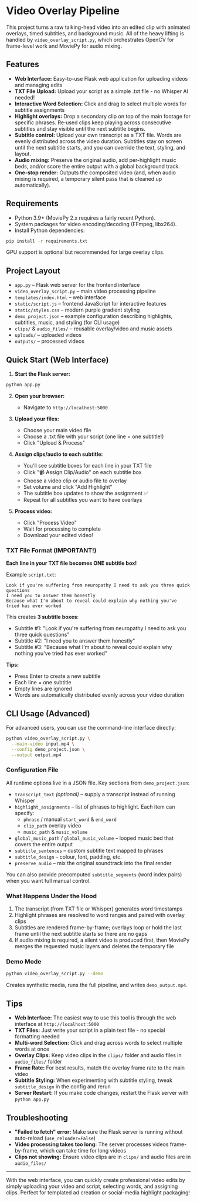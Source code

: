 # Video Overlay Pipeline

This project turns a raw talking-head video into an edited clip with animated
overlays, timed subtitles, and background music. All of the heavy lifting is
handled by `video_overlay_script.py`, which orchestrates OpenCV for frame-level
work and MoviePy for audio mixing.

## Features
- **Web Interface:** Easy-to-use Flask web application for uploading videos and managing edits
- **TXT File Upload:** Upload your script as a simple .txt file - no Whisper AI needed!
- **Interactive Word Selection:** Click and drag to select multiple words for subtitle assignments
- **Highlight overlays:** Drop a secondary clip on top of the main footage for
  specific phrases. Re‑used clips keep playing across consecutive subtitles and
  stay visible until the next subtitle begins.
- **Subtitle control:** Upload your own transcript as a TXT file. Words are evenly distributed
  across the video duration. Subtitles stay on screen until the next subtitle starts,
  and you can override the text, styling, and layout.
- **Audio mixing:** Preserve the original audio, add per-highlight music beds,
  and/or score the entire output with a global background track.
- **One-stop render:** Outputs the composited video (and, when audio mixing is
  required, a temporary silent pass that is cleaned up automatically).

## Requirements
- Python 3.9+ (MoviePy 2.x requires a fairly recent Python).
- System packages for video encoding/decoding (FFmpeg, libx264).
- Install Python dependencies:

```bash
pip install -r requirements.txt
```

GPU support is optional but recommended for large overlay clips.

## Project Layout
- `app.py` – Flask web server for the frontend interface
- `video_overlay_script.py` – main video processing pipeline
- `templates/index.html` – web interface
- `static/script.js` – frontend JavaScript for interactive features
- `static/styles.css` – modern purple gradient styling
- `demo_project.json` – example configuration describing highlights, subtitles,
  music, and styling (for CLI usage)
- `clips/` & `audio_files/` – reusable overlay/video and music assets
- `uploads/` – uploaded videos
- `outputs/` – processed videos

## Quick Start (Web Interface)

1. **Start the Flask server:**
```bash
python app.py
```

2. **Open your browser:**
   - Navigate to `http://localhost:5000`

3. **Upload your files:**
   - Choose your main video file
   - Choose a .txt file with your script (one line = one subtitle!)
   - Click "Upload & Process"

4. **Assign clips/audio to each subtitle:**
   - You'll see subtitle boxes for each line in your TXT file
   - Click "📹 Assign Clip/Audio" on each subtitle box
   - Choose a video clip or audio file to overlay
   - Set volume and click "Add Highlight"
   - The subtitle box updates to show the assignment ✅
   - Repeat for all subtitles you want to have overlays

5. **Process video:**
   - Click "Process Video"
   - Wait for processing to complete
   - Download your edited video!

### TXT File Format (IMPORTANT!)

**Each line in your TXT file becomes ONE subtitle box!**

Example `script.txt`:
```
Look if you're suffering from neuropathy I need to ask you three quick questions
I need you to answer them honestly
Because what I'm about to reveal could explain why nothing you've tried has ever worked
```

This creates **3 subtitle boxes**:
- Subtitle #1: "Look if you're suffering from neuropathy I need to ask you three quick questions"
- Subtitle #2: "I need you to answer them honestly"
- Subtitle #3: "Because what I'm about to reveal could explain why nothing you've tried has ever worked"

**Tips:**
- Press Enter to create a new subtitle
- Each line = one subtitle
- Empty lines are ignored
- Words are automatically distributed evenly across your video duration

## CLI Usage (Advanced)

For advanced users, you can use the command-line interface directly:

```bash
python video_overlay_script.py \
  --main-video input.mp4 \
  --config demo_project.json \
  --output output.mp4
```

### Configuration File

All runtime options live in a JSON file. Key sections from `demo_project.json`:

- `transcript_text` *(optional)* – supply a transcript instead of running Whisper
- `highlight_assignments` – list of phrases to highlight. Each item can specify:
  - `phrase` / manual `start_word` & `end_word`
  - `clip_path` overlay video
  - `music_path` & `music_volume`
- `global_music_path` / `global_music_volume` – looped music bed that covers the entire output
- `subtitle_sentences` – custom subtitle text mapped to phrases
- `subtitle_design` – colour, font, padding, etc.
- `preserve_audio` – mix the original soundtrack into the final render

You can also provide precomputed `subtitle_segments` (word index pairs) when you want full manual control.

### What Happens Under the Hood

1. The transcript (from TXT file or Whisper) generates word timestamps
2. Highlight phrases are resolved to word ranges and paired with overlay clips
3. Subtitles are rendered frame-by-frame; overlays loop or hold the last frame until the next subtitle starts so there are no gaps
4. If audio mixing is required, a silent video is produced first, then MoviePy merges the requested music layers and deletes the temporary file

### Demo Mode

```bash
python video_overlay_script.py --demo
```

Creates synthetic media, runs the full pipeline, and writes `demo_output.mp4`.

## Tips

- **Web Interface:** The easiest way to use this tool is through the web interface at `http://localhost:5000`
- **TXT Files:** Just write your script in a plain text file - no special formatting needed
- **Multi-word Selection:** Click and drag across words to select multiple words at once
- **Overlay Clips:** Keep video clips in the `clips/` folder and audio files in `audio_files/` folder
- **Frame Rate:** For best results, match the overlay frame rate to the main video
- **Subtitle Styling:** When experimenting with subtitle styling, tweak `subtitle_design` in the config and rerun
- **Server Restart:** If you make code changes, restart the Flask server with `python app.py`

## Troubleshooting

- **"Failed to fetch" error:** Make sure the Flask server is running without auto-reload (`use_reloader=False`)
- **Video processing takes too long:** The server processes videos frame-by-frame, which can take time for long videos
- **Clips not showing:** Ensure video clips are in `clips/` and audio files are in `audio_files/`

---

With the web interface, you can quickly create professional video edits by simply uploading your video and script, selecting words, and assigning clips. Perfect for templated ad creation or social-media highlight packaging!
